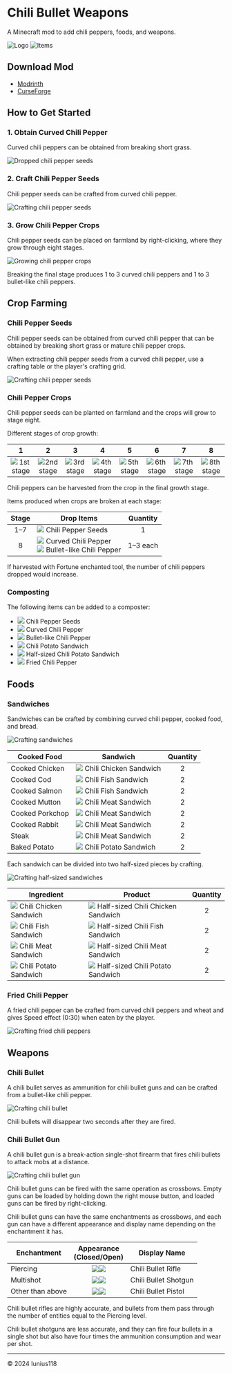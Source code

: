 # Chili Bullet Weapons

A Minecraft mod to add chili peppers, foods, and weapons.

![Logo](docs/media/icon_100.png) ![Items](docs/media/item/misc/items.png)

## Download Mod

- [Modrinth](https://modrinth.com/project/chili-bullet-weapons)
- [CurseForge](https://www.curseforge.com/minecraft/mc-mods/chili-bullet-weapons)

## How to Get Started

### 1. Obtain Curved Chili Pepper

Curved chili peppers can be obtained from breaking short grass.

![Dropped chili pepper seeds](docs/media/item/misc/dropped_chili_seeds.png)

### 2. Craft Chili Pepper Seeds

Chili pepper seeds can be crafted from curved chili pepper.

![Crafting chili pepper seeds](docs/media/item/crafting/crafting_chili_seeds.png)

### 3. Grow Chili Pepper Crops

Chili pepper seeds can be placed on farmland by right-clicking, where they grow through eight stages.

![Growing chili pepper crops](docs/media/block/misc/chili_pepper_crops.png)

Breaking the final stage produces 1 to 3 curved chili peppers and 1 to 3 bullet-like chili peppers.

## Crop Farming

### Chili Pepper Seeds

Chili pepper seeds can be obtained from curved chili pepper that can be obtained by breaking short grass or mature chili pepper crops.

When extracting chili pepper seeds from a curved chili pepper, use a crafting table or the player's crafting grid.

![Crafting chili pepper seeds](docs/media/item/crafting/crafting_chili_seeds.png)

### Chili Pepper Crops

Chili pepper seeds can be planted on farmland and the crops will grow to stage eight.

Different stages of crop growth:

| 1 | 2 | 3 | 4 | 5 | 6 | 7 | 8 |
|:-:|:-:|:-:|:-:|:-:|:-:|:-:|:-:|
|![1st stage](docs/media/block/chili_pepper_stage0_32.png)|![2nd stage](docs/media/block/chili_pepper_stage1_32.png)|![3rd stage](docs/media/block/chili_pepper_stage2_32.png)|![4th stage](docs/media/block/chili_pepper_stage3_32.png)|![5th stage](docs/media/block/chili_pepper_stage4_32.png)|![6th stage](docs/media/block/chili_pepper_stage5_32.png)|![7th stage](docs/media/block/chili_pepper_stage6_32.png)|![8th stage](docs/media/block/chili_pepper_stage7_32.png)|

Chili peppers can be harvested from the crop in the final growth stage.

Items produced when crops are broken at each stage:

|Stage|Drop Items|Quantity|
|:---:|----------|:------:|
|1–7|![ ](docs/media/item/chili_seeds.png) Chili Pepper Seeds|1|
|8|![ ](docs/media/item/curved_chili.png) Curved Chili Pepper <br />![ ](docs/media/item/bullet_chili.png) Bullet-like Chili Pepper|1–3 each|

If harvested with Fortune enchanted tool, the number of chili peppers dropped would increase.

### Composting

The following items can be added to a composter:

- ![ ](docs/media/item/chili_seeds.png) Chili Pepper Seeds
- ![ ](docs/media/item/curved_chili.png) Curved Chili Pepper
- ![ ](docs/media/item/bullet_chili.png) Bullet-like Chili Pepper
- ![ ](docs/media/item/chili_potato_sandwich.png) Chili Potato Sandwich
- ![ ](docs/media/item/half_chili_potato_sandwich.png) Half-sized Chili Potato Sandwich
- ![ ](docs/media/item/fried_chili_pepper.png) Fried Chili Pepper

## Foods

### Sandwiches

Sandwiches can be crafted by combining curved chili pepper, cooked food, and bread.

![Crafting sandwiches](docs/media/item/crafting/crafting_sandwiches.png)

|Cooked Food|Sandwich|Quantity|
|-----------|--------|:------:|
|Cooked Chicken|![ ](docs/media/item/chili_chicken_sandwich.png) Chili Chicken Sandwich|2|
|Cooked Cod|![ ](docs/media/item/chili_fish_sandwich.png) Chili Fish Sandwich|2|
|Cooked Salmon|![ ](docs/media/item/chili_fish_sandwich.png) Chili Fish Sandwich|2|
|Cooked Mutton|![ ](docs/media/item/chili_meat_sandwich.png) Chili Meat Sandwich|2|
|Cooked Porkchop|![ ](docs/media/item/chili_meat_sandwich.png) Chili Meat Sandwich|2|
|Cooked Rabbit|![ ](docs/media/item/chili_meat_sandwich.png) Chili Meat Sandwich|2|
|Steak|![ ](docs/media/item/chili_meat_sandwich.png) Chili Meat Sandwich|2|
|Baked Potato|![ ](docs/media/item/chili_potato_sandwich.png) Chili Potato Sandwich|2|

Each sandwich can be divided into two half-sized pieces by crafting.

![Crafting half-sized sandwiches](docs/media/item/crafting/crafting_half-sized_sandwiches.png)

|Ingredient|Product|Quantity|
|----------|-------|:------:|
|![ ](docs/media/item/chili_chicken_sandwich.png) Chili Chicken Sandwich|![ ](docs/media/item/half_chili_chicken_sandwich.png) Half-sized Chili Chicken Sandwich|2|
|![ ](docs/media/item/chili_fish_sandwich.png) Chili Fish Sandwich|![ ](docs/media/item/half_chili_fish_sandwich.png) Half-sized Chili Fish Sandwich|2|
|![ ](docs/media/item/chili_meat_sandwich.png) Chili Meat Sandwich|![ ](docs/media/item/half_chili_meat_sandwich.png) Half-sized Chili Meat Sandwich|2|
|![ ](docs/media/item/chili_potato_sandwich.png) Chili Potato Sandwich|![ ](docs/media/item/half_chili_potato_sandwich.png) Half-sized Chili Potato Sandwich|2|

### Fried Chili Pepper

A fried chili pepper can be crafted from curved chili peppers and wheat and gives Speed effect (0:30) when eaten by the player.

![Crafting fried chili peppers](docs/media/item/crafting/crafting_fried_chili_pepper.png)

## Weapons

### Chili Bullet

A chili bullet serves as ammunition for chili bullet guns and can be crafted from a bullet-like chili pepper.

![Crafting chili bullet](docs/media/item/crafting/crafting_chili_bullet.png)

Chili bullets will disappear two seconds after they are fired.

### Chili Bullet Gun

A chili bullet gun is a break-action single-shot firearm that fires chili bullets to attack mobs at a distance.

![Crafting chili bullet gun](docs/media/item/crafting/crafting_chili_bullet_gun.png)

Chili bullet guns can be fired with the same operation as crossbows. Empty guns can be loaded by holding down the right mouse button, and loaded guns can be fired by right-clicking.

Chili bullet guns can have the same enchantments as crossbows, and each gun can have a different appearance and display name depending on the enchantment it has.

|Enchantment|Appearance<br/>(Closed/Open)|Display Name|
|-----------|:--------------------------:|------------|
|Piercing|![ ](docs/media/item/rifle_32.png)![ ](docs/media/item/rifle_loading_32.png)|Chili Bullet Rifle|
|Multishot|![ ](docs/media/item/shotgun_32.png)![ ](docs/media/item/shotgun_loading_32.png)|Chili Bullet Shotgun|
|Other than above|![ ](docs/media/item/pistol_32.png)![ ](docs/media/item/pistol_loading_32.png)|Chili Bullet Pistol|

Chili bullet rifles are highly accurate, and bullets from them pass through the number of entities equal to the Piercing level.

Chili bullet shotguns are less accurate, and they can fire four bullets in a single shot but also have four times the ammunition consumption and wear per shot.

---
© 2024 Iunius118
